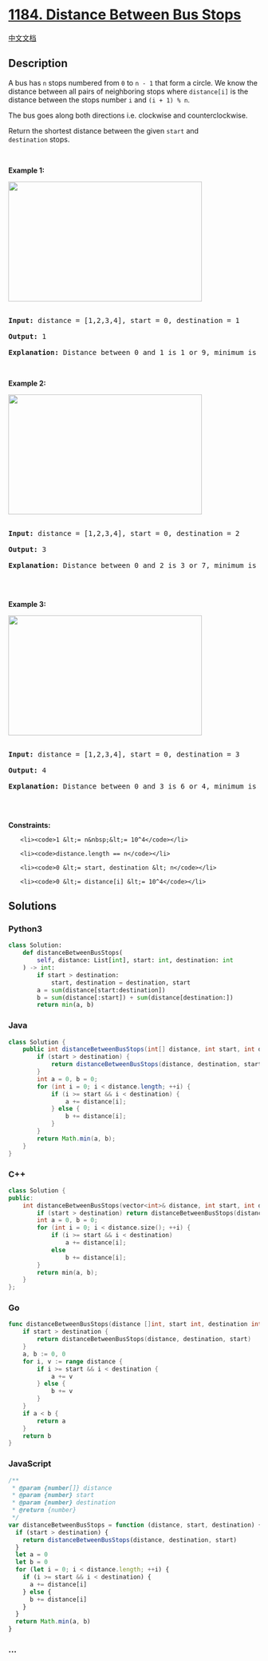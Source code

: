 # [1184. Distance Between Bus Stops](https://leetcode.com/problems/distance-between-bus-stops)

[中文文档](/solution/1100-1199/1184.Distance%20Between%20Bus%20Stops/README.md)

## Description

<p>A bus&nbsp;has <code>n</code> stops numbered from <code>0</code> to <code>n - 1</code> that form&nbsp;a circle. We know the distance between all pairs of neighboring stops where <code>distance[i]</code> is the distance between the stops number&nbsp;<code>i</code> and <code>(i + 1) % n</code>.</p>

<p>The bus goes along both directions&nbsp;i.e. clockwise and counterclockwise.</p>

<p>Return the shortest distance between the given&nbsp;<code>start</code>&nbsp;and <code>destination</code>&nbsp;stops.</p>

<p>&nbsp;</p>

<p><strong class="example">Example 1:</strong></p>

<p><img alt="" src="https://fastly.jsdelivr.net/gh/doocs/leetcode@main/solution/1100-1199/1184.Distance%20Between%20Bus%20Stops/images/untitled-diagram-1.jpg" style="width: 388px; height: 240px;" /></p>

<pre>

<strong>Input:</strong> distance = [1,2,3,4], start = 0, destination = 1

<strong>Output:</strong> 1

<strong>Explanation:</strong> Distance between 0 and 1 is 1 or 9, minimum is 1.</pre>

<p>&nbsp;</p>

<p><strong class="example">Example 2:</strong></p>

<p><img alt="" src="https://fastly.jsdelivr.net/gh/doocs/leetcode@main/solution/1100-1199/1184.Distance%20Between%20Bus%20Stops/images/untitled-diagram-1-1.jpg" style="width: 388px; height: 240px;" /></p>

<pre>

<strong>Input:</strong> distance = [1,2,3,4], start = 0, destination = 2

<strong>Output:</strong> 3

<strong>Explanation:</strong> Distance between 0 and 2 is 3 or 7, minimum is 3.

</pre>

<p>&nbsp;</p>

<p><strong class="example">Example 3:</strong></p>

<p><img alt="" src="https://fastly.jsdelivr.net/gh/doocs/leetcode@main/solution/1100-1199/1184.Distance%20Between%20Bus%20Stops/images/untitled-diagram-1-2.jpg" style="width: 388px; height: 240px;" /></p>

<pre>

<strong>Input:</strong> distance = [1,2,3,4], start = 0, destination = 3

<strong>Output:</strong> 4

<strong>Explanation:</strong> Distance between 0 and 3 is 6 or 4, minimum is 4.

</pre>

<p>&nbsp;</p>

<p><strong>Constraints:</strong></p>

<ul>

    <li><code>1 &lt;= n&nbsp;&lt;= 10^4</code></li>

    <li><code>distance.length == n</code></li>

    <li><code>0 &lt;= start, destination &lt; n</code></li>

    <li><code>0 &lt;= distance[i] &lt;= 10^4</code></li>

</ul>

## Solutions

<!-- tabs:start -->

### **Python3**

```python
class Solution:
    def distanceBetweenBusStops(
        self, distance: List[int], start: int, destination: int
    ) -> int:
        if start > destination:
            start, destination = destination, start
        a = sum(distance[start:destination])
        b = sum(distance[:start]) + sum(distance[destination:])
        return min(a, b)
```

### **Java**

```java
class Solution {
    public int distanceBetweenBusStops(int[] distance, int start, int destination) {
        if (start > destination) {
            return distanceBetweenBusStops(distance, destination, start);
        }
        int a = 0, b = 0;
        for (int i = 0; i < distance.length; ++i) {
            if (i >= start && i < destination) {
                a += distance[i];
            } else {
                b += distance[i];
            }
        }
        return Math.min(a, b);
    }
}
```

### **C++**

```cpp
class Solution {
public:
    int distanceBetweenBusStops(vector<int>& distance, int start, int destination) {
        if (start > destination) return distanceBetweenBusStops(distance, destination, start);
        int a = 0, b = 0;
        for (int i = 0; i < distance.size(); ++i) {
            if (i >= start && i < destination)
                a += distance[i];
            else
                b += distance[i];
        }
        return min(a, b);
    }
};
```

### **Go**

```go
func distanceBetweenBusStops(distance []int, start int, destination int) int {
	if start > destination {
		return distanceBetweenBusStops(distance, destination, start)
	}
	a, b := 0, 0
	for i, v := range distance {
		if i >= start && i < destination {
			a += v
		} else {
			b += v
		}
	}
	if a < b {
		return a
	}
	return b
}
```

### **JavaScript**

```js
/**
 * @param {number[]} distance
 * @param {number} start
 * @param {number} destination
 * @return {number}
 */
var distanceBetweenBusStops = function (distance, start, destination) {
  if (start > destination) {
    return distanceBetweenBusStops(distance, destination, start)
  }
  let a = 0
  let b = 0
  for (let i = 0; i < distance.length; ++i) {
    if (i >= start && i < destination) {
      a += distance[i]
    } else {
      b += distance[i]
    }
  }
  return Math.min(a, b)
}
```

### **...**

```

```

<!-- tabs:end -->
